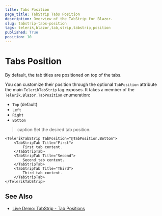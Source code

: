 ```yaml
---
title: Tabs Position
page_title: TabStrip Tabs Position
description: Overview of the TabStrip for Blazor.
slug: tabstrip-tabs-position
tags: telerik,blazor,tab,strip,tabstrip,position
published: True
position: 10
---
```


# Tabs Position

By default, the tab titles are positioned on top of the tabs.

You can customize their position through the optional `TabPosition` attribute the main `TelerikTabStrip` tag exposes. It takes a member of the `Telerik.Blazor.TabPosition` enumeration:

* `Top` (default)
* `Left`
* `Right`
* `Bottom`

>caption Set the desired tab position.

````CSHTML
<TelerikTabStrip TabPosition="@TabPosition.Bottom">
    <TabStripTab Title="First">
        First tab content.
    </TabStripTab>
    <TabStripTab Title="Second">
        Second tab content.        
    </TabStripTab>
    <TabStripTab Title="Third">
        Third tab content.
    </TabStripTab>
</TelerikTabStrip>
````

## See Also

  * [Live Demo: TabStrip - Tab Positions](https://demos.telerik.com/blazor-ui/tabstrip/tab-positions)